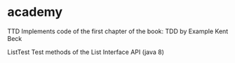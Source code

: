 # academy

TTD
Implements code of the first chapter of the book: TDD by Example Kent Beck

ListTest
Test methods of the List Interface API (java 8)
